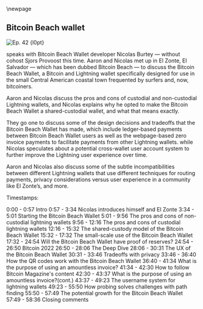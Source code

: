 \newpage
## Bitcoin Beach wallet


![Ep. 42 {l0pt}](qr/42.png)

speaks with Bitcoin Beach Wallet developer Nicolas Burtey — without cohost Sjors Provoost this time. Aaron and Nicolas met up in El Zonte, El Salvador — which has been dubbed Bitcoin Beach — to discuss the Bitcoin Beach Wallet, a Bitcoin and Lightning wallet specifically designed for use in the small Central American coastal town frequented by surfers and, now, bitcoiners.

Aaron and Nicolas discuss the pros and cons of custodial and non-custodial Lightning wallets, and Nicolas explains why he opted to make the Bitcoin Beach Wallet a shared-custodial wallet, and what that means exactly.

They go one to discuss some of the design decisions and tradeoffs that the Bitcoin Beach Wallet has made, which include ledger-based payments between Bitcoin Beach Wallet users as well as the webpage-based zero invoice payments to facilitate payments from other Lightning wallets. while Nicolas speculates about a potential cross-wallet user account system to further improve the Lightning user experience over time.

Aaron and Nicolas also discuss some of the subtle incompatibilities between different Lightning wallets that use different techniques for routing payments, privacy considerations versus user experience in a community like El Zonte’s, and more.

Timestamps:

0:00 - 0:57 Intro
0:57 - 3:34 Nicolas introduces himself and El Zonte
3:34 - 5:01 Starting the Bitcoin Beach Wallet
5:01 - 9:56 The pros and cons of non-custodial lightning wallets
9:56 - 12:16 The pros and cons of custodial lightning wallets
12:16 - 15:32 The shared-custody model of the Bitcoin Beach Wallet
15:32 - 17:32 The small-scale use of the Bitcoin Beach Wallet
17:32 - 24:54 Will the Bitcoin Beach Wallet have proof of reserves?
24:54 - 26:50 Bitcoin 2022
26:50 - 28:06 The Deep Dive
28:06 - 30:31 The UX of the Bitcoin Beach Wallet
30:31 - 33:46 Tradeoffs with privacy
33:46 - 36:40 How the QR codes work with the Bitcoin Beach Wallet
36:40 - 41:34 What is the purpose of using an amountless invoice?
41:34 - 42:30 How to follow Bitcoin Magazine's content
42:30 - 43:37 What is the purpose of using an amountless invoice?(cont.)
43:37 - 49:23 The username system for lightning wallets
49:23 - 55:50 How probing solves challenges with path finding
55:50 - 57:49 The potential growth for the Bitcoin Beach Wallet
57:49 - 58:36 Closing comments

